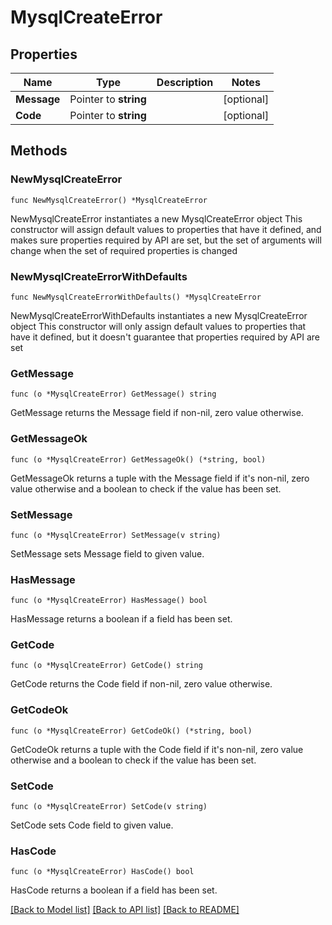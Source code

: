 # MysqlCreateError

## Properties

Name | Type | Description | Notes
------------ | ------------- | ------------- | -------------
**Message** | Pointer to **string** |  | [optional] 
**Code** | Pointer to **string** |  | [optional] 

## Methods

### NewMysqlCreateError

`func NewMysqlCreateError() *MysqlCreateError`

NewMysqlCreateError instantiates a new MysqlCreateError object
This constructor will assign default values to properties that have it defined,
and makes sure properties required by API are set, but the set of arguments
will change when the set of required properties is changed

### NewMysqlCreateErrorWithDefaults

`func NewMysqlCreateErrorWithDefaults() *MysqlCreateError`

NewMysqlCreateErrorWithDefaults instantiates a new MysqlCreateError object
This constructor will only assign default values to properties that have it defined,
but it doesn't guarantee that properties required by API are set

### GetMessage

`func (o *MysqlCreateError) GetMessage() string`

GetMessage returns the Message field if non-nil, zero value otherwise.

### GetMessageOk

`func (o *MysqlCreateError) GetMessageOk() (*string, bool)`

GetMessageOk returns a tuple with the Message field if it's non-nil, zero value otherwise
and a boolean to check if the value has been set.

### SetMessage

`func (o *MysqlCreateError) SetMessage(v string)`

SetMessage sets Message field to given value.

### HasMessage

`func (o *MysqlCreateError) HasMessage() bool`

HasMessage returns a boolean if a field has been set.

### GetCode

`func (o *MysqlCreateError) GetCode() string`

GetCode returns the Code field if non-nil, zero value otherwise.

### GetCodeOk

`func (o *MysqlCreateError) GetCodeOk() (*string, bool)`

GetCodeOk returns a tuple with the Code field if it's non-nil, zero value otherwise
and a boolean to check if the value has been set.

### SetCode

`func (o *MysqlCreateError) SetCode(v string)`

SetCode sets Code field to given value.

### HasCode

`func (o *MysqlCreateError) HasCode() bool`

HasCode returns a boolean if a field has been set.


[[Back to Model list]](../README.md#documentation-for-models) [[Back to API list]](../README.md#documentation-for-api-endpoints) [[Back to README]](../README.md)


